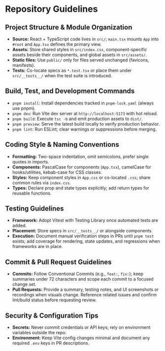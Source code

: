# Repository Guidelines

## Project Structure & Module Organization
- **Source:** React + TypeScript code lives in `src/`; `main.tsx` mounts `App` into `#root` and `App.tsx` defines the primary view.  
- **Assets:** Store shared styles in `src/index.css`, component-specific assets beside their components, and global assets in `src/assets/`.  
- **Static files:** Use `public/` only for files served unchanged (favicons, manifests).  
- **Tests:** Co-locate specs as `*.test.tsx` or place them under `src/__tests__/` when the test suite is introduced.

## Build, Test, and Development Commands
- `pnpm install`: Install dependencies tracked in `pnpm-lock.yaml` (always use pnpm).  
- `pnpm dev`: Run Vite dev server at `http://localhost:5173` with hot reload.  
- `pnpm build`: Execute `tsc -b` and emit production assets to `dist/`.  
- `pnpm preview`: Serve the latest build locally to verify production behavior.  
- `pnpm lint`: Run ESLint; clear warnings or suppressions before merging.

## Coding Style & Naming Conventions
- **Formatting:** Two-space indentation, omit semicolons, prefer single quotes in imports.  
- **Components:** PascalCase for components (`App.tsx`), camelCase for hooks/utilities, kebab-case for CSS classes.  
- **Styles:** Keep component styles in `App.css` or co-located `.css`; share common rules via `index.css`.  
- **Types:** Declare prop and state types explicitly; add return types for reusable functions.

## Testing Guidelines
- **Framework:** Adopt Vitest with Testing Library once automated tests are added.  
- **Placement:** Store specs in `src/__tests__/` or alongside components.  
- **Execution:** Document manual verification steps in PRs until `pnpm test` exists; add coverage for rendering, state updates, and regressions when frameworks are in place.

## Commit & Pull Request Guidelines
- **Commits:** Follow Conventional Commits (e.g., `feat:`, `fix:`); keep summaries under 72 characters and scope each commit to a focused change set.  
- **Pull Requests:** Provide a summary, testing notes, and UI screenshots or recordings when visuals change. Reference related issues and confirm lint/build status before requesting review.

## Security & Configuration Tips
- **Secrets:** Never commit credentials or API keys; rely on environment variables outside the repo.  
- **Environment:** Keep Vite config changes minimal and document any required `.env` keys in PR descriptions.
